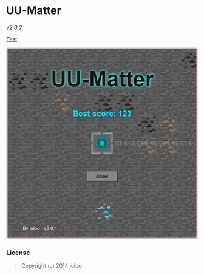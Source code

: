 # UU-Matter

_v2.0.2_

[Test](http://jwhile.github.io/#UU-Matter)

![UU-Matter capture](capture.png)

### License

> Copyright (c) 2014 juloo
